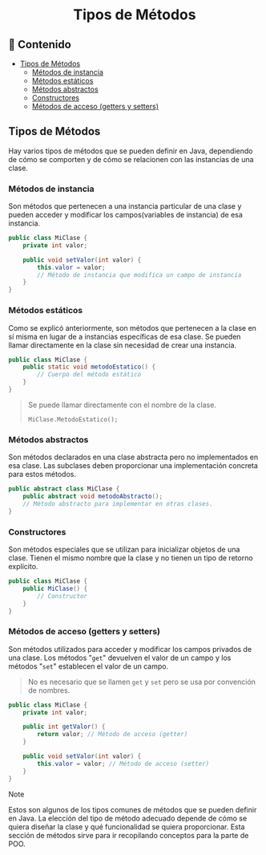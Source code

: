 <h1 align="center">Tipos de Métodos</h1>

<h2>📑 Contenido</h2>

- [Tipos de Métodos](#tipos-de-métodos)
  - [Métodos de instancia](#métodos-de-instancia)
  - [Métodos estáticos](#métodos-estáticos)
  - [Métodos abstractos](#métodos-abstractos)
  - [Constructores](#constructores)
  - [Métodos de acceso (getters y setters)](#métodos-de-acceso-getters-y-setters)

## Tipos de Métodos

Hay varios tipos de métodos que se pueden definir en Java, dependiendo de cómo se comporten y de cómo se relacionen con las instancias de una clase.

### Métodos de instancia

Son métodos que pertenecen a una instancia particular de una clase y pueden acceder y modificar los campos(variables de instancia) de esa instancia.

```java
public class MiClase {
    private int valor;

    public void setValor(int valor) {
        this.valor = valor;
        // Método de instancia que modifica un campo de instancia
    }
}
```

### Métodos estáticos

Como se explicó anteriormente, son métodos que pertenecen a la clase en sí misma en lugar de a instancias específicas de esa clase. Se pueden llamar directamente en la clase sin necesidad de crear una instancia.

```java
public class MiClase {
    public static void metodoEstatico() {
        // Cuerpo del método estático
    }
}
```

> Se puede llamar directamente con el nombre de la clase.
>
> `MiClase.MetodoEstatico();`

### Métodos abstractos

Son métodos declarados en una clase abstracta pero no implementados en esa clase. Las subclases deben proporcionar una implementación concreta para estos métodos.

```java
public abstract class MiClase {
    public abstract void metodoAbstracto();
    // Método abstracto para implementar en otras clases.
}
```

### Constructores

Son métodos especiales que se utilizan para inicializar objetos de una clase. Tienen el mismo nombre que la clase y no tienen un tipo de retorno explícito.

```java
public class MiClase {
    public MiClase() {
        // Constructor
    }
}
```

### Métodos de acceso (getters y setters)

Son métodos utilizados para acceder y modificar los campos privados de una clase. Los métodos "`get`" devuelven el valor de un campo y los métodos "`set`" establecen el valor de un campo.

> No es necesario que se llamen `get` y `set` pero se usa por convención de nombres.

```java
public class MiClase {
    private int valor;

    public int getValor() {
        return valor; // Método de acceso (getter)
    }

    public void setValor(int valor) {
        this.valor = valor; // Método de acceso (setter)
    }
}
```

> [!NOTE]
>
> Estos son algunos de los tipos comunes de métodos que se pueden definir en Java. La elección del tipo de método adecuado depende de cómo se quiera diseñar la clase y qué funcionalidad se quiera proporcionar. Esta sección de métodos sirve para ir recopilando conceptos para la parte de POO.
